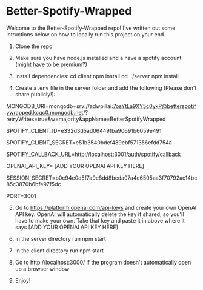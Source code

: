 # Better-Spotify-Wrapped

Welcome to the Better-Spotify-Wrapped repo! I've written out some intructions below on how to locally run this project on your end.

1. Clone the repo 

2. Make sure you have node.js installed and a have a spotify account (might have to be premium?)

3. Install dependencies:
    cd client
    npm install
    cd ../server
    npm install

4. Create a .env file in the server folder and add the following (Please don't share publicly!): 

MONGODB_URI=mongodb+srv://adwpillai:7osYtLa9XY5c0ykP@betterspotifywrapped.kcqc0.mongodb.net/?retryWrites=true&w=majority&appName=BetterSpotifyWrapped

SPOTIFY_CLIENT_ID=e332d3d5ad06449fba90691b6059e491

SPOTIFY_CLIENT_SECRET=e51b3540bdef489ebf571356efdd754a

SPOTIFY_CALLBACK_URL=http://localhost:3001/auth/spotify/callback

OPENAI_API_KEY= [ADD YOUR OPENAI API KEY HERE]

SESSION_SECRET=b0c94e0d5f7a9e8dd8bcda07a4c6505aa3f70792ac14bc85c3870b6bfe97f5dc

PORT=3001

5. Go to https://platform.openai.com/api-keys and create your own OpenAI API key. OpenAI will automatically delete the key if shared, so you'll have to make your own. Take that key and paste it in above where it says [ADD YOUR OPENAI API KEY HERE]

6. In the server directory run npm start

7. In the client directory run npm start

8. Go to http://localhost:3000/ if the program doesn't automatically open up a browser window

9. Enjoy!
